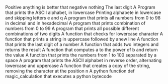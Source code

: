 Positive anything is better that negative nothing
The last digit
A Program that prints the ASCII alphabet, in lowercase
Printing alphabete in lowercase and skipping letters e and q
A program that prints all numbers from 0 to 98 in decimal and in hexadecimal
A program that prints combination of numbers from 0 to 99
A program that prints all possible different combinations of two digits
A function that checks for lowercase character
A function that prints a string in uppercase followed by anew line
A function that prints the last digit of a number
A function that adds two integers and returns the result
A function that computes a to the power of b and return the value
A function that prints the numbers from 1 to 100 separated by a space
A program that prints the ASCII alphabet in reverse order, alternating lowercase and uppercase
A function that creates a copy of the string, removing the character at the position n
A python function def magic_calculation that executes a python bytecode
